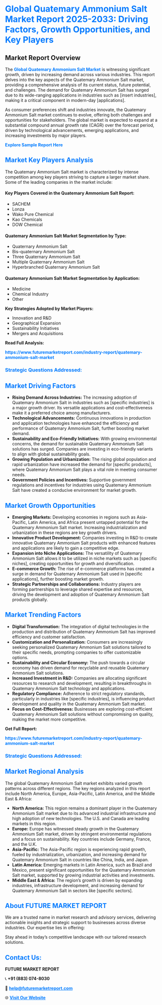 <h1 style="color: #007BFF;">Global Quatemary Ammonium Salt Market Report 2025-2033: Driving Factors, Growth Opportunities, and Key Players</h1>

<section id="overview">
<h2>Market Report Overview</h2>
<p>The <a href="https://www.futuremarketreport.com/industry-report/quatemary-ammonium-salt-market" style="color: #007BFF; text-decoration: none;"><strong>Global Quatemary Ammonium Salt Market</strong></a> is witnessing significant growth, driven by increasing demand across various industries. This report delves into the key aspects of the Quatemary Ammonium Salt market, providing a comprehensive analysis of its current status, future potential, and challenges. The demand for Quatemary Ammonium Salt has surged due to its wide-ranging applications in industries such as [insert industries], making it a critical component in modern-day [applications].</p>
<p>As consumer preferences shift and industries innovate, the Quatemary Ammonium Salt market continues to evolve, offering both challenges and opportunities for stakeholders. The global market is expected to expand at a substantial compound annual growth rate (CAGR) over the forecast period, driven by technological advancements, emerging applications, and increasing investments by major players.</p>
</section>

<section id="overview">
<p><a href="https://www.futuremarketreport.com/request-sample/reportId=83865" style="color: #007BFF; text-decoration: none;"><strong>Explore Sample Report Here</strong></a></p>
</section>

<section id="key-players">
<h2 style="color: #007BFF;">Market Key Players Analysis</h2>
<p>The Quatemary Ammonium Salt market is characterized by intense competition among key players striving to capture a larger market share. Some of the leading companies in the market include:</p>
<h4>Key Players Covered in the Quatemary Ammonium Salt Report:</h4>
<ul><li>SACHEM</li><li>Lonza</li><li>Wako Pure Chemical</li><li>Kao Chemicals</li><li>DOW Chemical</li></ul>
<h4>Quatemary Ammonium Salt Market Segmentation by Type:</h4>
<ul><li>Quaternary Ammonium Salt</li><li>Bis-quaternary Ammonium Salt</li><li>Three Quaternary Ammonium Salt</li><li>Multiple Quaternary Ammonium Salt</li><li>Hyperbranched Quaternary Ammonium Salt</li></ul>

<h4>Quatemary Ammonium Salt Market Segmentation by Application:</h4>
<ul><li>Medicine</li><li>Chemical Industry</li><li>Other</li></ul>
<p><strong>Key Strategies Adopted by Market Players:</strong></p>
<ul>
<li>Innovation and R&D</li>
<li>Geographical Expansion</li>
<li>Sustainability Initiatives</li>
<li>Mergers and Acquisitions</li>
</ul>
</section>

<section>
<p><strong>Read Full Analysis: </strong></p><a href="https://www.futuremarketreport.com/industry-report/quatemary-ammonium-salt-market" style="color: #007BFF; text-decoration: none;"><strong>https://www.futuremarketreport.com/industry-report/quatemary-ammonium-salt-market</strong></a>
<h3 style="color: #007BFF;">Strategic Questions Addressed:</h3>
</section>

<section id="driving-factors">
<h2 style="color: #007BFF;">Market Driving Factors</h2>
<ul>
<li><strong>Rising Demand Across Industries:</strong> The increasing adoption of Quatemary Ammonium Salt in industries such as [specific industries] is a major growth driver. Its versatile applications and cost-effectiveness make it a preferred choice among manufacturers.</li>
<li><strong>Technological Advancements:</strong> Continuous innovations in production and application technologies have enhanced the efficiency and performance of Quatemary Ammonium Salt, further boosting market demand.</li>
<li><strong>Sustainability and Eco-Friendly Initiatives:</strong> With growing environmental concerns, the demand for sustainable Quatemary Ammonium Salt solutions has surged. Companies are investing in eco-friendly variants to align with global sustainability goals.</li>
<li><strong>Growing Population and Urbanization:</strong> The rising global population and rapid urbanization have increased the demand for [specific products], where Quatemary Ammonium Salt plays a vital role in meeting consumer needs.</li>
<li><strong>Government Policies and Incentives:</strong> Supportive government regulations and incentives for industries using Quatemary Ammonium Salt have created a conducive environment for market growth.</li>
</ul>
</section>

<section id="growth-opportunities">
<h2 style="color: #007BFF;">Market Growth Opportunities</h2>
<ul>
<li><strong>Emerging Markets:</strong> Developing economies in regions such as Asia-Pacific, Latin America, and Africa present untapped potential for the Quatemary Ammonium Salt market. Increasing industrialization and urbanization in these regions are key growth drivers.</li>
<li><strong>Innovative Product Development:</strong> Companies investing in R&D to create innovative Quatemary Ammonium Salt products with enhanced features and applications are likely to gain a competitive edge.</li>
<li><strong>Expansion into Niche Applications:</strong> The versatility of Quatemary Ammonium Salt allows it to be utilized in niche markets such as [specific niches], creating opportunities for growth and diversification.</li>
<li><strong>E-commerce Growth:</strong> The rise of e-commerce platforms has created a surge in demand for Quatemary Ammonium Salt used in [specific applications], further boosting market growth.</li>
<li><strong>Strategic Partnerships and Collaborations:</strong> Industry players are forming partnerships to leverage shared expertise and resources, driving the development and adoption of Quatemary Ammonium Salt products globally.</li>
</ul>
</section>

<section id="trending-factors">
<h2 style="color: #007BFF;">Market Trending Factors</h2>
<ul>
<li><strong>Digital Transformation:</strong> The integration of digital technologies in the production and distribution of Quatemary Ammonium Salt has improved efficiency and customer satisfaction.</li>
<li><strong>Customization and Personalization:</strong> Consumers are increasingly seeking personalized Quatemary Ammonium Salt solutions tailored to their specific needs, prompting companies to offer customizable options.</li>
<li><strong>Sustainability and Circular Economy:</strong> The push towards a circular economy has driven demand for recyclable and reusable Quatemary Ammonium Salt solutions.</li>
<li><strong>Increased Investment in R&D:</strong> Companies are allocating significant resources to research and development, resulting in breakthroughs in Quatemary Ammonium Salt technology and applications.</li>
<li><strong>Regulatory Compliance:</strong> Adherence to strict regulatory standards, particularly in industries like [specific industries], is influencing product development and quality in the Quatemary Ammonium Salt market.</li>
<li><strong>Focus on Cost-Effectiveness:</strong> Businesses are exploring cost-efficient Quatemary Ammonium Salt solutions without compromising on quality, making the market more competitive.</li>
</ul>
</section>

<section>
<p><strong>Get Full Report: </strong></p><a href="https://www.futuremarketreport.com/industry-report/quatemary-ammonium-salt-market" style="color: #007BFF; text-decoration: none;"><strong>https://www.futuremarketreport.com/industry-report/quatemary-ammonium-salt-market</strong></a>
<h3 style="color: #007BFF;">Strategic Questions Addressed:</h3>
</section>


<section id="regional-analysis">
<h2 style="color: #007BFF;">Market Regional Analysis</h2>
<p>The global Quatemary Ammonium Salt market exhibits varied growth patterns across different regions. The key regions analyzed in this report include North America, Europe, Asia-Pacific, Latin America, and the Middle East & Africa:</p>
<ul>
<li><strong>North America:</strong> This region remains a dominant player in the Quatemary Ammonium Salt market due to its advanced industrial infrastructure and high adoption of new technologies. The U.S. and Canada are leading markets in this region.</li>
<li><strong>Europe:</strong> Europe has witnessed steady growth in the Quatemary Ammonium Salt market, driven by stringent environmental regulations and a focus on sustainability. Key countries include Germany, France, and the U.K.</li>
<li><strong>Asia-Pacific:</strong> The Asia-Pacific region is experiencing rapid growth, fueled by industrialization, urbanization, and increasing demand for Quatemary Ammonium Salt in countries like China, India, and Japan.</li>
<li><strong>Latin America:</strong> Emerging markets in Latin America, such as Brazil and Mexico, present significant opportunities for the Quatemary Ammonium Salt market, supported by growing industrial activities and investments.</li>
<li><strong>Middle East & Africa:</strong> The region’s growth is driven by expanding industries, infrastructure development, and increasing demand for Quatemary Ammonium Salt in sectors like [specific sectors].</li>
</ul>
</section>

<footer>
<h2 style="color: #007BFF;">About FUTURE MARKET REPORT</h2>
<p>We are a trusted name in market research and advisory services, delivering actionable insights and strategic support to businesses across diverse industries. Our expertise lies in offering:</p>

<p>Stay ahead in today’s competitive landscape with our tailored research solutions.</p>

<h2 style="color: #007BFF;">Contact Us:</h2>
<p><strong>FUTURE MARKET REPORT</strong></p>
<p>📞 <strong>+91 (883) 074-8030</strong></p>
<p>📧 <strong><a href="mailto:help@futuremarketreport.com" style="color: #007BFF;">help@futuremarketreport.com</a></strong></p>
<p>🌐 <strong><a href="https://www.futuremarketreport.com/" style="color: #007BFF;">Visit Our Website</a></strong></p>
</footer>